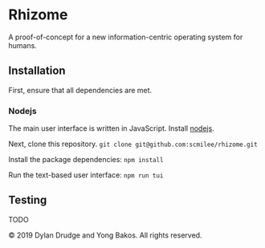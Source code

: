 # Rhizome

A proof-of-concept for a new information-centric operating system for humans.

## Installation

First, ensure that all dependencies are met.

### Nodejs

The main user interface is written in JavaScript. Install [nodejs](https://nodejs.org/en/).

Next, clone this repository. `git clone git@github.com:scmilee/rhizome.git`

Install the package dependencies: `npm install`

Run the text-based user interface: `npm run tui`

## Testing

TODO

&copy; 2019 Dylan Drudge and Yong Bakos. All rights reserved.
